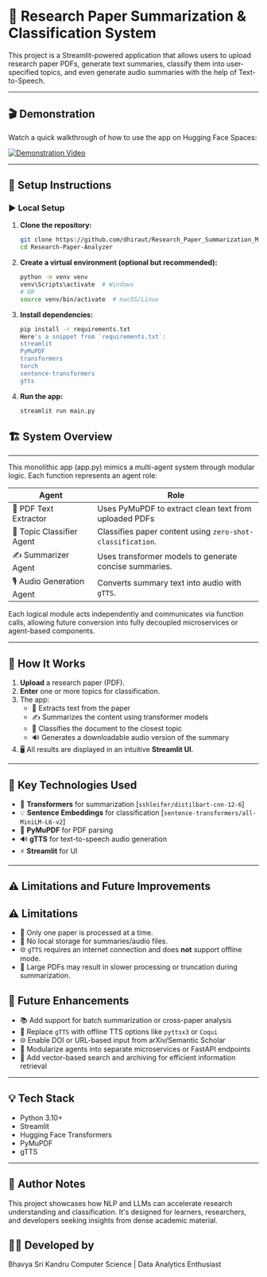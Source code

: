 # 🧠 Research Paper Summarization & Classification System

This project is a Streamlit-powered application that allows users to upload research paper PDFs, generate text summaries, classify them into user-specified topics, and even generate audio summaries with the help of Text-to-Speech.

---

## 🎬 Demonstration

Watch a quick walkthrough of how to use the app on Hugging Face Spaces:

[![Demonstration Video](https://img.youtube.com/vi/placeholder/0.jpg)](https://github.com/user-attachments/assets/8b03e726-1e8c-417a-ae1d-bcc59e500893)

---

## 🔧 Setup Instructions

### ▶️ Local Setup

1. **Clone the repository:**
   ```bash
   git clone https://github.com/dhiraut/Research_Paper_Summarization_Multi_Agent_System.git
   cd Research-Paper-Analyzer
   ```
2. **Create a virtual environment (optional but recommended):**
   ```bash
   python -m venv venv
   venv\Scripts\activate  # Windows
   # OR
   source venv/bin/activate  # macOS/Linux
   ```

3. **Install dependencies:**
   ```bash
   pip install -r requirements.txt
   Here's a snippet from `requirements.txt`:
   streamlit
   PyMuPDF
   transformers
   torch
   sentence-transformers
   gtts
   ```

4. **Run the app:**
   ```bash
   streamlit run main.py
   ```

## 🏗️ System Overview

---

This monolithic app (app.py) mimics a multi-agent system through modular logic. Each function represents an agent role:

| Agent                      | Role                                                                 |
|----------------------------|--------------------------------------------------------------------------|
| 📄 PDF Text Extractor     | Uses PyMuPDF to extract clean text from uploaded PDFs               |
| 🧠 Topic Classifier Agent   | Classifies paper content using `zero-shot-classification`.               |
| ✍️ Summarizer Agent         | Uses transformer models to generate concise summaries.                   |
| 🎙️ Audio Generation Agent  | Converts summary text into audio with `gTTS`.                            |

Each logical module acts independently and communicates via function calls, allowing future conversion into fully decoupled microservices or agent-based components.

---

## 🧠 How It Works

1. **Upload** a research paper (PDF).
2. **Enter** one or more topics for classification.
3. The app:
   - 📄 Extracts text from the paper
   - ✍️ Summarizes the content using transformer models
   - 🧠 Classifies the document to the closest topic
   - 🔊 Generates a downloadable audio version of the summary
4. 🖥️ All results are displayed in an intuitive **Streamlit UI**.

---

## 🧪 Key Technologies Used

- 🧠 **Transformers** for summarization [`sshleifer/distilbart-cnn-12-6`]
- 💡 **Sentence Embeddings** for classification [`sentence-transformers/all-MiniLM-L6-v2`]
- 📄 **PyMuPDF** for PDF parsing
- 🔊 **gTTS** for text-to-speech audio generation
- ⚡ **Streamlit** for UI

---

## ⚠️ Limitations and Future Improvements

## ⚠️ Limitations

- 📄 Only one paper is processed at a time.
- 💾 No local storage for summaries/audio files.
- 🌐 `gTTS` requires an internet connection and does **not** support offline mode.
- 🐢 Large PDFs may result in slower processing or truncation during summarization.

## 🚀 Future Enhancements

- 📚 Add support for batch summarization or cross-paper analysis
- 🔄 Replace `gTTS` with offline TTS options like `pyttsx3` or `Coqui`
- 🌐 Enable DOI or URL-based input from arXiv/Semantic Scholar
- 🧩 Modularize agents into separate microservices or FastAPI endpoints
- 🧠 Add vector-based search and archiving for efficient information retrieval

---

## 💡 Tech Stack

- Python 3.10+
- Streamlit
- Hugging Face Transformers
- PyMuPDF
- gTTS

---

## 🧠 Author Notes

This project showcases how NLP and LLMs can accelerate research understanding and classification. It's designed for learners, researchers, and developers seeking insights from dense academic material.

## 👩‍💻 Developed by
Bhavya Sri Kandru
Computer Science | Data Analytics Enthusiast
